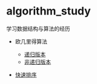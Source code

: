# algorithm_study
学习数据结构与算法的经历

* 欧几里得算法
  * [递归版本](gcd_recursionVersion.cpp)
  * [非递归版本](gcd_norecursionVersion.cpp)

* [快速排序](quicksort.cpp)
